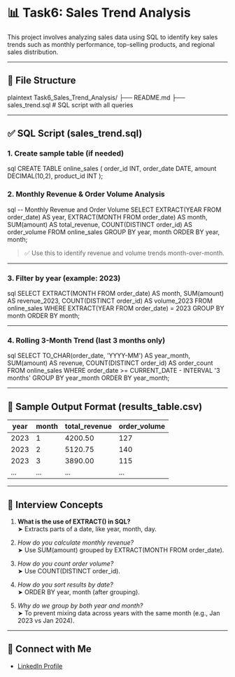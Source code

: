 # 📊 Task6: Sales Trend Analysis

This project involves analyzing sales data using SQL to identify key sales trends such as monthly performance, top-selling products, and regional sales distribution.

---

## 📁 File Structure
plaintext
Task6_Sales_Trend_Analysis/
├── README.md
├── sales_trend.sql            # SQL script with all queries


---

## ✅ SQL Script (sales_trend.sql)

### 1. Create sample table (if needed)
sql
CREATE TABLE online_sales (
  order_id     INT,
  order_date   DATE,
  amount       DECIMAL(10,2),
  product_id   INT
);


### 2. Monthly Revenue & Order Volume Analysis
sql
-- Monthly Revenue and Order Volume
SELECT
  EXTRACT(YEAR FROM order_date) AS year,
  EXTRACT(MONTH FROM order_date) AS month,
  SUM(amount) AS total_revenue,
  COUNT(DISTINCT order_id) AS order_volume
FROM online_sales
GROUP BY year, month
ORDER BY year, month;


> ✅ Use this to identify revenue and volume trends month-over-month.

---

### 3. Filter by year (example: 2023)
sql
SELECT
  EXTRACT(MONTH FROM order_date) AS month,
  SUM(amount) AS revenue_2023,
  COUNT(DISTINCT order_id) AS volume_2023
FROM online_sales
WHERE EXTRACT(YEAR FROM order_date) = 2023
GROUP BY month
ORDER BY month;


---

### 4. Rolling 3-Month Trend (last 3 months only)
sql
SELECT
  TO_CHAR(order_date, 'YYYY-MM') AS year_month,
  SUM(amount) AS revenue,
  COUNT(DISTINCT order_id) AS order_count
FROM online_sales
WHERE order_date >= CURRENT_DATE - INTERVAL '3 months'
GROUP BY year_month
ORDER BY year_month;


---

## 📝 Sample Output Format (results_table.csv)

| year | month | total_revenue | order_volume |
|------|-------|----------------|---------------|
| 2023 | 1     | 4200.50        | 127           |
| 2023 | 2     | 5120.75        | 140           |
| 2023 | 3     | 3890.00        | 115           |
| ...  | ...   | ...            | ...           |

---

## 📘 Interview Concepts

1. **What is the use of EXTRACT() in SQL?**  
   ➤ Extracts parts of a date, like year, month, day.

2. *How do you calculate monthly revenue?*  
   ➤ Use SUM(amount) grouped by EXTRACT(MONTH FROM order_date).

3. *How do you count order volume?*  
   ➤ Use COUNT(DISTINCT order_id).

4. *How do you sort results by date?*  
   ➤ ORDER BY year, month (after grouping).

5. *Why do we group by both year and month?*  
   ➤ To prevent mixing data across years with the same month (e.g., Jan 2023 vs Jan 2024).

---

## 🔗 Connect with Me

- [LinkedIn Profile](https://www.linkedin.com/in/aeshaprajapati12/)
